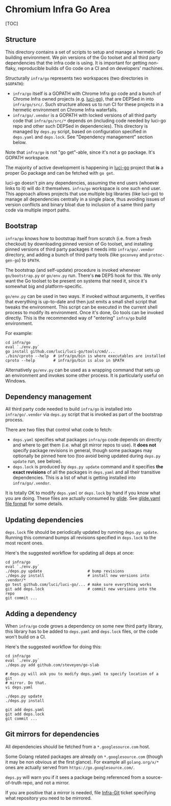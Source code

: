# Chromium Infra Go Area

[TOC]

## Structure

This directory contains a set of scripts to setup and manage a hermetic Go
building environment. We pin versions of the Go toolset and all third party
dependencies that the infra code is using. It is important for getting
non-flaky, reproducible builds of Go code on a CI and on developers' machines.

Structurally `infra/go` represents two workspaces (two directories in
`$GOPATH`):

   * `infra/go` itself is a GOPATH with Chrome Infra go code and a bunch of
     Chrome Infra owned projects (e.g. [luci-go](https://github.com/luci/luci-go)),
     that are DEPSed in into `infra/go/src/`. Such structure allows us to run CI
     for these projects in a hermetic environment on Chrome Infra waterfalls.
   * `infra/go/.vendor` is a GOPATH with locked versions of all third party code
     that `infra/go/src/*` depends on (including code needed by luci-go repo and
     other such DEPSed in dependencies). This directory is managed by `deps.py`
     script, based on configuration specified in `deps.yaml` and `deps.lock`.
     See "Dependency management" section below.

Note that `infra/go` is not "go get"-able, since it's not a go package. It's
GOPATH workspace.

The majority of active development is happening in
[luci-go](https://github.com/luci/luci-go) project that **is** a proper Go
package and can be fetched with `go get`.

luci-go doesn't pin any dependencies, assuming the end users (whoever links to
it) will do it themselves. `infra/go` workspace is one such end user. This
approach allows projects that use multiple big libraries (like luci-go) to
manage all dependencies centrally in a single place, thus avoiding issues of
version conflicts and binary bloat due to inclusion of a same third party code
via multiple import paths.

## Bootstrap

`infra/go` knows how to bootstrap itself from scratch (i.e. from a fresh
checkout) by downloading pinned version of Go toolset, and installing pinned
versions of third party packages it needs into `infra/go/.vendor` directory, and
adding a bunch of third party tools (like `goconvey` and `protoc-gen-go`) to
`$PATH`.

The bootstrap (and self-update) procedure is invoked whenever `go/bootstrap.py`
or `go/env.py` run. There's **no** DEPS hook for this. We only want the Go
toolset to be present on systems that need it, since it's somewhat big and
platform-specific.

`go/env.py` can be used in two ways. If invoked without arguments, it verifies
that everything is up-to-date and then just emits a small shell script that
tweaks the environment. This script can be executed in the current shell
process to modify its environment. Once it's done, Go tools can be invoked
directly. This is the recommended way of "entering" `infra/go` build
environment.

For example:

```shell
cd infra/go
eval `./env.py`
go install github.com/luci/luci-go/tools/cmd/...
./bin/cproto --help  # infra/go/bin is where executables are installed
cproto --help        # infra/go/bin is also in $PATH
```

Alternatively `go/env.py` can be used as a wrapping command that sets up an
environment and invokes some other process. It is particularly useful on
Windows.


## Dependency management

All third party code needed to build `infra/go` is installed into
`infra/go/.vendor` via `deps.py` script that is invoked as part of the bootstrap
process.

There are two files that control what code to fetch:

   * `deps.yaml` specifies what packages `infra/go` code depends on directly and
     where to get them (i.e. what git mirror repos to use). It **does not**
     specify package revisions in general, though some packages may optionally
     be pinned here too (too avoid being updated during `deps.py update` run,
     see below).
   * `deps.lock` is produced by `deps.py update` command and it specifies
     **the exact revisions** of all the packages in `deps.yaml` and all their
     transitive dependencies. This is a list of what is getting installed into
     `infra/go/.vendor`.

It is totally OK to modify `deps.yaml` or `deps.lock` by hand if you know what
you are doing. These files are actually consumed by [glide](http://glide.sh/).
See [glide.yaml file format](https://glide.readthedocs.org/en/latest/glide.yaml/)
for some details.


## Updating dependencies

`deps.lock` file should be periodically updated by running `deps.py update`.
Running this command bumps all revisions specified in `deps.lock` to the most
recent ones.

Here's the suggested workflow for updating all deps at once:

```shell
cd infra/go
eval `./env.py`
./deps.py update                    # bump revisions
./deps.py install                   # install new versions into .vendor/*
go test github.com/luci/luci-go/... # make sure everything works
git add deps.lock                   # commit new versions into the repo
git commit ...
```


## Adding a dependency

When `infra/go` code grows a dependency on some new third party library, this
library has to be added to `deps.yaml` and `deps.lock` files, or the code won't
build on a CI.

Here's the suggested workflow for doing this:

```shell
cd infra/go
eval `./env.py`
./deps.py add github.com/steveyen/go-slab

# deps.py will ask you to modify deps.yaml to specify location of a git
# mirror. Do that.
vi deps.yaml

./deps.py update
./deps.py install

git add deps.yaml
git add deps.lock
git commit ...
```


## Git mirrors for dependencies

All dependencies should be fetched from a `*.googlesource.com` host.

Some Golang related packages are already on `*.googlesource.com` (though it may
be non obvious at the first glance). For example all `golang.org/x/*` ones are
actually served from `https://go.googlesource.com/`.

`deps.py` will warn you if it sees a package being referenced from
a source-of-truth repo, and not a mirror.

If you are positive that a mirror is needed, file
[Infra-Git](https://bugs.chromium.org/p/chromium/issues/entry?template=Infra-Git)
ticket specifying what repository you need to be mirrored.
